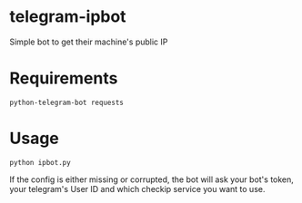 # telegram-ipbot
Simple bot to get their machine's public IP

# Requirements

```
python-telegram-bot requests
```

# Usage
```
python ipbot.py
```
If the config is either missing or corrupted, the bot will ask your bot's token, your telegram's User ID and which checkip service you want to use.
